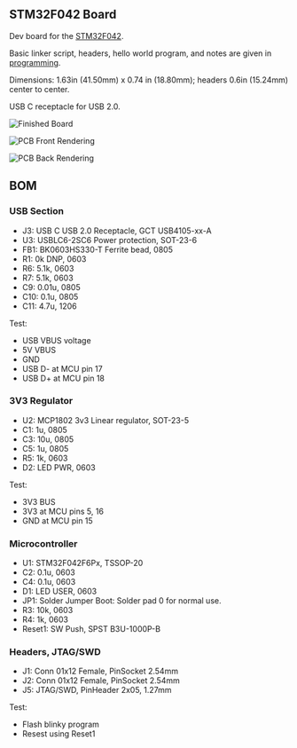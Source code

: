 ## STM32F042 Board

Dev board for the
[STM32F042](https://www.st.com/resource/en/datasheet/stm32f042c4.pdf).

Basic linker script, headers, hello world program, and notes are given in [programming](./programming).

Dimensions: 1.63in (41.50mm) x 0.74 in (18.80mm); headers 0.6in (15.24mm) center to center.

USB C receptacle for USB 2.0.

![Finished Board](jedboard-usbc.jpg)

![PCB Front Rendering](front.png)

![PCB Back Rendering](back.png)

## BOM

### USB Section

- J3: USB C USB 2.0 Receptacle, GCT USB4105-xx-A
- U3: USBLC6-2SC6 Power protection, SOT-23-6
- FB1: BK0603HS330-T Ferrite bead, 0805
- R1: 0k DNP, 0603
- R6: 5.1k, 0603
- R7: 5.1k, 0603
- C9: 0.01u, 0805
- C10: 0.1u, 0805
- C11: 4.7u, 1206

Test:

- USB VBUS voltage
- 5V VBUS
- GND
- USB D- at MCU pin 17
- USB D+ at MCU pin 18

### 3V3 Regulator

- U2: MCP1802 3v3 Linear regulator, SOT-23-5
- C1: 1u, 0805
- C3: 10u, 0805
- C5: 1u, 0805
- R5: 1k, 0603
- D2: LED PWR, 0603

Test:

- 3V3 BUS
- 3V3 at MCU pins 5, 16
- GND at MCU pin 15

### Microcontroller

- U1: STM32F042F6Px, TSSOP-20
- C2: 0.1u, 0603
- C4: 0.1u, 0603
- D1: LED USER, 0603
- JP1: Solder Jumper Boot: Solder pad 0 for normal use.
- R3: 10k, 0603
- R4: 1k, 0603
- Reset1: SW Push, SPST B3U-1000P-B

### Headers, JTAG/SWD

- J1: Conn 01x12 Female, PinSocket 2.54mm
- J2: Conn 01x12 Female, PinSocket 2.54mm
- J5: JTAG/SWD, PinHeader 2x05, 1.27mm

Test:

- Flash blinky program
- Resest using Reset1

